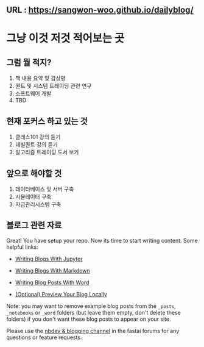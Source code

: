 [//]: # (This template replaces README.md when someone creates a new repo with the fastpages template.)
## URL : https://sangwon-woo.github.io/dailyblog/

# 그냥 이것 저것 적어보는 곳

## 그럼 뭘 적지?
1. 책 내용 요약 및 감상평
2. 퀀트 및 시스템 트레이딩 관련 연구
3. 소프트웨어 개발
4. TBD

## 현재 포커스 하고 있는 것
1. 클래스101 강의 듣기
2. 데빌퀀트 강의 듣기
3. 알고리즘 트레이딩 도서 보기

## 앞으로 해야할 것
1. 데이터베이스 및 서버 구축
2. 시뮬레이터 구축
3. 자금관리시스템 구축

## 블로그 관련 자료
Great!  You have setup your repo.  Now its time to start writing content.  Some helpful links:

- [Writing Blogs With Jupyter](https://github.com/fastai/fastpages#writing-blog-posts-with-jupyter)

- [Writing Blogs With Markdown](https://github.com/fastai/fastpages#writing-blog-posts-with-markdown)

- [Writing Blog Posts With Word](https://github.com/fastai/fastpages#writing-blog-posts-with-microsoft-word)

- [(Optional) Preview Your Blog Locally](_fastpages_docs/DEVELOPMENT.md)

Note: you may want to remove example blog posts from the `_posts`,  `_notebooks` or `_word` folders (but leave them empty, don't delete these folders) if you don't want these blog posts to appear on your site.

Please use the [nbdev & blogging channel](https://forums.fast.ai/c/fastai-users/nbdev/48) in the fastai forums for any questions or feature requests.
